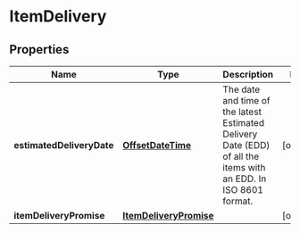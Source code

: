 # ItemDelivery

## Properties
Name | Type | Description | Notes
------------ | ------------- | ------------- | -------------
**estimatedDeliveryDate** | [**OffsetDateTime**](OffsetDateTime.md) | The date and time of the latest Estimated Delivery Date (EDD) of all the items with an EDD. In ISO 8601 format. |  [optional]
**itemDeliveryPromise** | [**ItemDeliveryPromise**](ItemDeliveryPromise.md) |  |  [optional]
